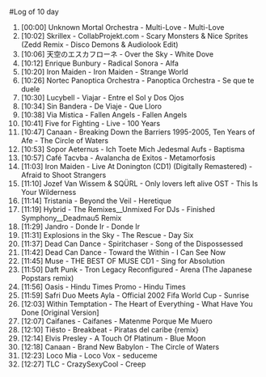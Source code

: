 #Log of 10 day

1. [00:00] Unknown Mortal Orchestra - Multi-Love - Multi-Love
1. [10:02] Skrillex - CollabProjekt.com - Scary Monsters & Nice Sprites (Zedd Remix - Disco Demons & Audiolook Edit)
1. [10:06] 天空のエスカフローネ - Over the Sky - White Dove
1. [10:12] Enrique Bunbury - Radical Sonora - Alfa
1. [10:20] Iron Maiden - Iron Maiden - Strange World
1. [10:26] Nortec Panoptica Orchestra - Panoptica Orchestra - Se que te duele
1. [10:30] Lucybell - Viajar - Entre el Sol y Dos Ojos
1. [10:34] Sin Bandera - De Viaje - Que Lloro
1. [10:38] Via Mistica - Fallen Angels - Fallen Angels
1. [10:41] Five for Fighting - Live - 100 Years
1. [10:47] Canaan - Breaking Down the Barriers 1995-2005, Ten Years of Afe - The Circle of Waters
1. [10:53] Sopor Aeternus - Ich Toete Mich Jedesmal Aufs - Baptisma
1. [10:57] Café Tacvba - Avalancha de Exitos - Metamorfosis
1. [11:03] Iron Maiden - Live At Donington (CD1) (Digitally Remastered) - Afraid to Shoot Strangers
1. [11:10] Jozef Van Wissem & SQÜRL - Only lovers left alive OST - This Is Your Wilderness
1. [11:14] Tristania - Beyond the Veil - Heretique
1. [11:19] Hybrid - The Remixes__Unmixed For DJs - Finished Symphony__Deadmau5 Remix
1. [11:29] Jandro - Donde Ir - Donde Ir
1. [11:31] Explosions in the Sky - The Rescue - Day Six
1. [11:37] Dead Can Dance - Spiritchaser - Song of the Dispossessed
1. [11:42] Dead Can Dance - Toward the Within - I Can See Now
1. [11:45] Muse - THE BEST OF MUSE CD1 - Sing for Absolution
1. [11:50] Daft Punk - Tron Legacy Reconfigured - Arena (The Japanese Popstars remix)
1. [11:56] Oasis - Hindu Times Promo - Hindu Times
1. [11:59] Safri Duo Meets Ayla - Official 2002 Fifa World Cup - Sunrise
1. [12:03] Within Temptation - The Heart of Everything - What Have You Done [Original Version]
1. [12:07] Caifanes - Caifanes - Matenme Porque Me Muero
1. [12:10] Tiësto - Breakbeat - Piratas del caribe {remix}
1. [12:14] Elvis Presley - A Touch Of Platinum - Blue Moon
1. [12:18] Canaan - Brand New Babylon - The Circle of Waters
1. [12:23] Loco Mia - Loco Vox - seduceme
1. [12:27] TLC - CrazySexyCool - Creep
